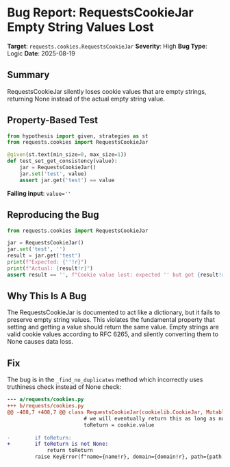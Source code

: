 # Bug Report: RequestsCookieJar Empty String Values Lost

**Target**: `requests.cookies.RequestsCookieJar`
**Severity**: High
**Bug Type**: Logic
**Date**: 2025-08-19

## Summary

RequestsCookieJar silently loses cookie values that are empty strings, returning None instead of the actual empty string value.

## Property-Based Test

```python
from hypothesis import given, strategies as st
from requests.cookies import RequestsCookieJar

@given(st.text(min_size=0, max_size=1))
def test_set_get_consistency(value):
    jar = RequestsCookieJar()
    jar.set('test', value)
    assert jar.get('test') == value
```

**Failing input**: `value=''`

## Reproducing the Bug

```python
from requests.cookies import RequestsCookieJar

jar = RequestsCookieJar()
jar.set('test', '')
result = jar.get('test')
print(f"Expected: {''!r}")
print(f"Actual: {result!r}")
assert result == '', f"Cookie value lost: expected '' but got {result!r}"
```

## Why This Is A Bug

The RequestsCookieJar is documented to act like a dictionary, but it fails to preserve empty string values. This violates the fundamental property that setting and getting a value should return the same value. Empty strings are valid cookie values according to RFC 6265, and silently converting them to None causes data loss.

## Fix

The bug is in the `_find_no_duplicates` method which incorrectly uses truthiness check instead of None check:

```diff
--- a/requests/cookies.py
+++ b/requests/cookies.py
@@ -408,7 +408,7 @@ class RequestsCookieJar(cookielib.CookieJar, MutableMapping):
                         # we will eventually return this as long as no cookie conflict
                         toReturn = cookie.value
 
-        if toReturn:
+        if toReturn is not None:
             return toReturn
         raise KeyError(f"name={name!r}, domain={domain!r}, path={path!r}")
```